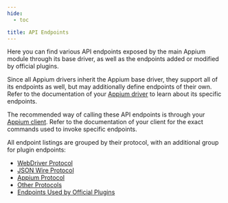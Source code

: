 ```yaml
---
hide:
  - toc

title: API Endpoints
---
```


Here you can find various API endpoints exposed by the main Appium module through its base driver,
as well as the endpoints added or modified by official plugins.

Since all Appium drivers inherit the Appium base driver, they support all of its endpoints as well,
but may additionally define endpoints of their own. Refer to the documentation of your
[Appium driver](../../ecosystem/drivers.md) to learn about its specific endpoints.

The recommended way of calling these API endpoints is through your [Appium client](../../ecosystem/clients.md).
Refer to the documentation of your client for the exact commands used to invoke specific endpoints.

All endpoint listings are grouped by their protocol, with an additional group for plugin endpoints:

- [WebDriver Protocol](./webdriver.md)
- [JSON Wire Protocol](./jsonwp.md)
- [Appium Protocol](./appium.md)
- [Other Protocols](./others.md)
- [Endpoints Used by Official Plugins](./plugins.md)
